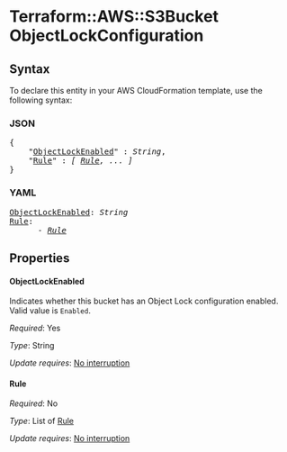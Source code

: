 # Terraform::AWS::S3Bucket ObjectLockConfiguration

## Syntax

To declare this entity in your AWS CloudFormation template, use the following syntax:

### JSON

<pre>
{
    "<a href="#objectlockenabled" title="ObjectLockEnabled">ObjectLockEnabled</a>" : <i>String</i>,
    "<a href="#rule" title="Rule">Rule</a>" : <i>[ <a href="objectlockconfiguration-rule.md">Rule</a>, ... ]</i>
}
</pre>

### YAML

<pre>
<a href="#objectlockenabled" title="ObjectLockEnabled">ObjectLockEnabled</a>: <i>String</i>
<a href="#rule" title="Rule">Rule</a>: <i>
      - <a href="objectlockconfiguration-rule.md">Rule</a></i>
</pre>

## Properties

#### ObjectLockEnabled

Indicates whether this bucket has an Object Lock configuration enabled. Valid value is `Enabled`.

_Required_: Yes

_Type_: String

_Update requires_: [No interruption](https://docs.aws.amazon.com/AWSCloudFormation/latest/UserGuide/using-cfn-updating-stacks-update-behaviors.html#update-no-interrupt)

#### Rule

_Required_: No

_Type_: List of <a href="objectlockconfiguration-rule.md">Rule</a>

_Update requires_: [No interruption](https://docs.aws.amazon.com/AWSCloudFormation/latest/UserGuide/using-cfn-updating-stacks-update-behaviors.html#update-no-interrupt)

